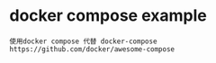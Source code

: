 # docker compose example

    使用docker compose 代替 docker-compose
    https://github.com/docker/awesome-compose
